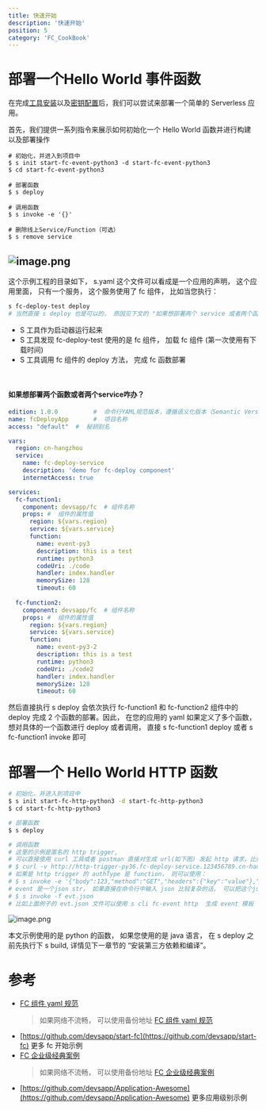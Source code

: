 ```yaml
---
title: 快速开始
description: '快速开始'
position: 5
category: 'FC_CookBook'
---
```



# 部署一个Hello World 事件函数


在完成[工具安装](./install.md)以及[密钥配置](./config.md)后，我们可以尝试来部署一个简单的 Serverless 应用。


首先，我们提供一系列指令来展示如何初始化一个 Hello World 函数并进行构建以及部署操作


```shell
# 初始化，并进入到项目中
$ s init start-fc-event-python3 -d start-fc-event-python3
$ cd start-fc-event-python3

# 部署函数
$ s deploy

# 调用函数
$ s invoke -e '{}'

# 删除线上Service/Function（可选）
$ s remove service
```
## ![image.png](https://img.alicdn.com/imgextra/i1/O1CN01tckuHH1RZIN3gs46y_!!6000000002125-2-tps-2356-1476.png)
这个示例工程的目录如下， s.yaml 这个文件可以看成是一个应用的声明， 这个应用里面， 只有一个服务， 这个服务使用了 fc 组件， 比如当您执行：
```bash
s fc-deploy-test deploy
# 当然直接 s deploy 也是可以的， 原因见下文的 "如果想部署两个 service 或者两个函数 咋办？"
```

- S 工具作为启动器运行起来
- S 工具发现 fc-deploy-test 使用的是 fc 组件， 加载 fc 组件 (第一次使用有下载时间)
- S 工具调用 fc 组件的 deploy 方法， 完成 fc 函数部署

​

#### 如果想部署两个函数或者两个service咋办？
```yaml
edition: 1.0.0          #  命令行YAML规范版本，遵循语义化版本（Semantic Versioning）规范
name: fcDeployApp       #  项目名称
access: "default"  #  秘钥别名

vars:
  region: cn-hangzhou
  service:
    name: fc-deploy-service
    description: 'demo for fc-deploy component'
    internetAccess: true

services:
  fc-function1: 
    component: devsapp/fc  # 组件名称
    props: #  组件的属性值
      region: ${vars.region}
      service: ${vars.service}
      function:
        name: event-py3
        description: this is a test
        runtime: python3
        codeUri: ./code
        handler: index.handler
        memorySize: 128
        timeout: 60
  
  fc-function2:
    component: devsapp/fc  # 组件名称
    props: #  组件的属性值
      region: ${vars.region}
      service: ${vars.service}
      function:
        name: event-py3-2
        description: this is a test
        runtime: python3
        codeUri: ./code2
        handler: index.handler
        memorySize: 128
        timeout: 60
```


然后直接执行  s deploy 会依次执行 fc-function1  和 fc-function2 组件中的 deploy 完成 2 个函数的部署。因此， 在您的应用的 yaml 如果定义了多个函数， 想对具体的一个函数进行 deploy 或者调用， 直接
s fc-function1 deploy 或者 s fc-function1 invoke 即可
# 部署一个 Hello World HTTP 函数 


```bash
# 初始化，并进入到项目中
$ s init start-fc-http-python3 -d start-fc-http-python3
$ cd start-fc-http-python3

# 部署函数
$ s deploy

# 调用函数
# 这里的示例是匿名的 http trigger, 
# 可以直接使用 curl 工具或者 postman 直接对生成 url(如下图) 发起 http 请求，比如
# $ curl -v http://http-trigger-py36.fc-deploy-service.123456789.cn-hangzhou.fc.devsapp.net
# 如果是 http trigger 的 authType 是 function， 则可以使用：
# $ s invoke -e '{"body":123,"method":"GET","headers":{"key":"value"},"queries":{"key":"value"},"path":"string"}'
# event 是一个json str， 如果直接在命令行中输入 json 比较复杂的话， 可以把这个json str 保存在文件 evt.json 中， 然后
# $ s invoke -f evt.json
# 比如上面例子的 evt.json 文件可以使用 s cli fc-event http  生成 event 模板
```
![image.png](https://img.alicdn.com/imgextra/i1/O1CN01hREZ9H1jX9bKM4XI5_!!6000000004557-2-tps-1403-487.png)


本文示例使用的是 python 的函数， 如果您使用的是 java 语言， 在 s deploy 之前先执行下 s build,  详情见下一章节的 “安装第三方依赖和编译”。
# 参考

- [FC 组件 yaml 规范](https://github.com/devsapp/fc/blob/main/docs/Others/yaml.md)
  > 如果网络不流畅， 可以使用备份地址 [FC 组件 yaml 规范](https://gitee.com/devsapp/fc/blob/main/docs/zh/yaml.md)
- [https://github.com/devsapp/start-fc](https://github.com/devsapp/start-fc)  更多 fc 开始示例
- [FC 企业级经典案例](https://github.com/awesome-fc/fc-faq/blob/main/docs/FC%E7%BB%8F%E5%85%B8%E6%A1%88%E4%BE%8B.md)
  > 如果网络不流畅， 可以使用备份地址 [FC 企业级经典案例](https://gitee.com/aliyunfc/fc-faq/blob/main/docs/FC%E7%BB%8F%E5%85%B8%E6%A1%88%E4%BE%8B.md)
- [https://github.com/devsapp/Application-Awesome](https://github.com/devsapp/Application-Awesome)  更多应用级别示例
